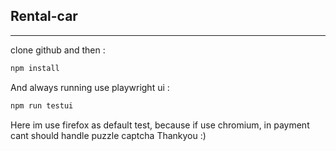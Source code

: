 ## Rental-car 
<hr>
clone github and then :

```javascript
npm install
```

And always running use playwright ui :
```javascript
npm run testui
```

Here im use firefox as default test, because if use chromium, in payment cant should handle puzzle captcha
Thankyou :)


